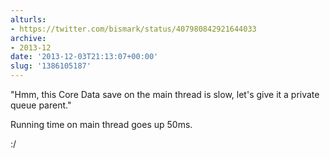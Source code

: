 ```yaml
---
alturls:
- https://twitter.com/bismark/status/407980842921644033
archive:
- 2013-12
date: '2013-12-03T21:13:07+00:00'
slug: '1386105187'
---
```


"Hmm, this Core Data save on the main thread is slow, let's give it a private queue parent."

Running time on main thread goes up 50ms.

:/

